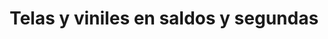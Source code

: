 ---
title: "Telas y viniles en saldos y segundas"
url: /san-mateo-atenco/telas-y-viniles-en-saldos-y-segundas/
shop: tela
---